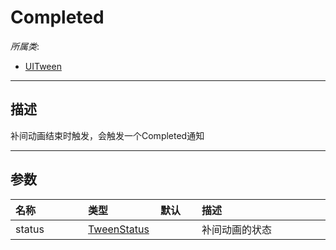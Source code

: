 # Completed

*所属类*:
* [UITween](/Api/Classes/Animation/UITween.md)
------------------------------------------------------------------------------------------
## 描述

补间动画结束时触发，会触发一个Completed通知

------------------------------------------------------------------------------------------
## 参数

|<div style="width:100px">名称</div>|<div style="width:100px">类型</div>|<div style="width:50px">默认</div>|<div style="width:350px">描述</div>|
|:---|:---|:---|:---|
|status|[TweenStatus](/Api/Enums/TweenStatus.md)||补间动画的状态|

